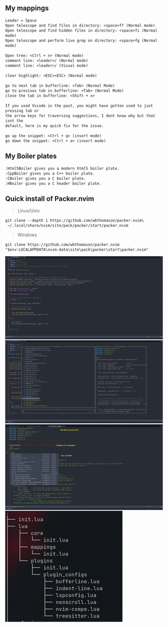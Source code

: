 ## My mappings
```
Leader = Space
Open telescope and find files in directory: <space>ff (Normal mode)  
Open telescope and find hidden files in directory: <space>fi (Normal mode)  
Open telescope and perform live grep on directory: <space>fg (Normal mode)  

Open tree: <Ctrl + n> (Normal mode)  
comment line: <leader>/ (Normal mode)  
comment line: <leader>/ (Visual mode)  

clear highlight: <ESC><ESC> (Normal mode)  

go to next tab in bufferline: <Tab> (Normal Mode)  
go to previous tab in bufferline: <Tab> (Normal Mode)  
close the tab in bufferline: <Shift + x>  

If you used Vscode in the past, you might have gotten used to just pressing tab or  
the arrow keys for traversing suggestions, I dont know why but that isnt the  
default, here is my quick fix for the issue.  

go up the snippet: <Ctrl + q> (insert mode)  
go down the snippet: <Ctrl + a> (insert mode)  
```

## My Boiler plates
```
:Html5Boiler gives you a modern html5 boiler plate.
:CppBoiler gives you a C++ boiler plate.
:CBoiler gives you a C boiler plate.
:HBoiler gives you a C header boiler plate.
```

## Quick install of Packer.nvim

> Linux/Unix  

```
git clone --depth 1 https://github.com/wbthomason/packer.nvim\
 ~/.local/share/nvim/site/pack/packer/start/packer.nvim
```

> Windows  

```
git clone https://github.com/wbthomason/packer.nvim "$env:LOCALAPPDATA\nvim-data\site\pack\packer\start\packer.nvim"
```

![showcase1](showcase/showcase-1.png)
![showcase2](showcase/showcase-2.png)
![showcase3](showcase/showcase-3.png)
![showcase4](showcase/showcase-4.png)
